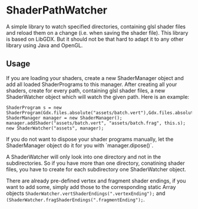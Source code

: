 ShaderPathWatcher
=================

A simple library to watch specified directories, containing glsl shader files and reload them on a change
(i.e. when saving the shader file). This library is based on LibGDX.
But it should not be that hard to adapt it to any other library using Java and OpenGL.

Usage
-----

If you are loading your shaders, create a new ShaderManager object and add all loaded ShaderPrograms to this manager.
After creating all your shaders, create for every path, containing glsl shader files, a new ShaderWatcher object which
will watch the given path.
Here is an example:

```
ShaderProgram s = new ShaderProgram(Gdx.files.absolute("assets/batch.vert"),Gdx.files.absolute("assets/batch.frag"));
ShaderManager manager = new ShaderManager();
manager.addShader("assets/batch.vert", "assets/batch.frag", this.s);
new ShaderWatcher("assets", manager);
```
If you do not want to dispose your shader programs manually,
let the ShaderManager object do it for you with ´manager.dipose()´.

A ShaderWatcher will only look into one directory and not in the subdirectories. So if you
have more than one directory, conatining shader files, you have to create for each subdirectory one ShaderWatcher object.

There are already pre-defined vertex and fragment shader endings, if you want to add some, simply add those to the
corresponding static Array objects `ShaderWatcher.vertShaderEndings(".vertexEnding");` and
`(ShaderWatcher.fragShaderEndings(".fragmentEnding");`.
